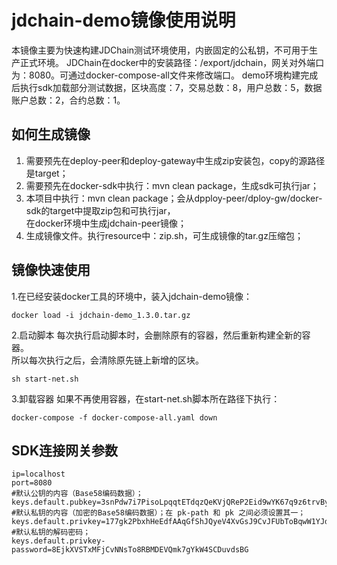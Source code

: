 # jdchain-demo镜像使用说明
本镜像主要为快速构建JDChain测试环境使用，内嵌固定的公私钥，不可用于生产正式环境。
JDChain在docker中的安装路径：/export/jdchain，网关对外端口为：8080。可通过docker-compose-all文件来修改端口。
demo环境构建完成后执行sdk加载部分测试数据，区块高度：7，交易总数：8，用户总数：5，数据账户总数：2，合约总数：1。

## 如何生成镜像
1. 需要预先在deploy-peer和deploy-gateway中生成zip安装包，copy的源路径是target；  
2. 需要预先在docker-sdk中执行：mvn clean package，生成sdk可执行jar；
2. 本项目中执行：mvn clean package；会从dpploy-peer/dploy-gw/docker-sdk的target中提取zip包和可执行jar，  
在docker环境中生成jdchain-peer镜像；
3. 生成镜像文件。执行resource中：zip.sh，可生成镜像的tar.gz压缩包；

## 镜像快速使用
1.在已经安装docker工具的环境中，装入jdchain-demo镜像：
````
docker load -i jdchain-demo_1.3.0.tar.gz
````
2.启动脚本
每次执行启动脚本时，会删除原有的容器，然后重新构建全新的容器。  
所以每次执行之后，会清除原先链上新增的区块。
````
sh start-net.sh
````
3.卸载容器
如果不再使用容器，在start-net.sh脚本所在路径下执行：
````
docker-compose -f docker-compose-all.yaml down
````

## SDK连接网关参数
````
ip=localhost
port=8080
#默认公钥的内容（Base58编码数据）；
keys.default.pubkey=3snPdw7i7PisoLpqqtETdqzQeKVjQReP2Eid9wYK67q9z6trvByGZs
#默认私钥的内容（加密的Base58编码数据）；在 pk-path 和 pk 之间必须设置其一；
keys.default.privkey=177gk2PbxhHeEdfAAqGfShJQyeV4XvGsJ9CvJFUbToBqwW1YJd5obicySE1St6SvPPaRrUP
#默认私钥的解码密码；
keys.default.privkey-password=8EjkXVSTxMFjCvNNsTo8RBMDEVQmk7gYkW4SCDuvdsBG
````



